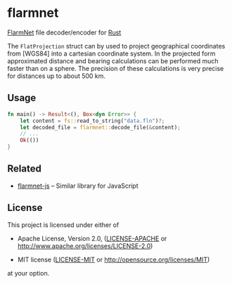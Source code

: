 flarmnet
==============================================================================

[FlarmNet] file decoder/encoder for [Rust]

The `FlatProjection` struct can by used to project geographical
coordinates from [WGS84] into a cartesian coordinate system.
In the projected form approximated distance and bearing calculations
can be performed much faster than on a sphere. The precision of these
calculations is very precise for distances up to about 500 km.

[FlarmNet]: https://www.flarmnet.org/
[Rust]: https://www.rust-lang.org/


Usage
------------------------------------------------------------------------------

```rust
fn main() -> Result<(), Box<dyn Error>> {
    let content = fs::read_to_string("data.fln")?;
    let decoded_file = flarmnet::decode_file(&content);
    // ...
    Ok(())
}
```


Related
------------------------------------------------------------------------------

- [flarmnet-js] – Similar library for JavaScript

[flarmnet-js]: https://github.com/Turbo87/flarmnet-js


License
------------------------------------------------------------------------------

This project is licensed under either of

- Apache License, Version 2.0, ([LICENSE-APACHE](LICENSE-APACHE) or
  <http://www.apache.org/licenses/LICENSE-2.0>)

- MIT license ([LICENSE-MIT](LICENSE-MIT) or
  <http://opensource.org/licenses/MIT>)

at your option.
